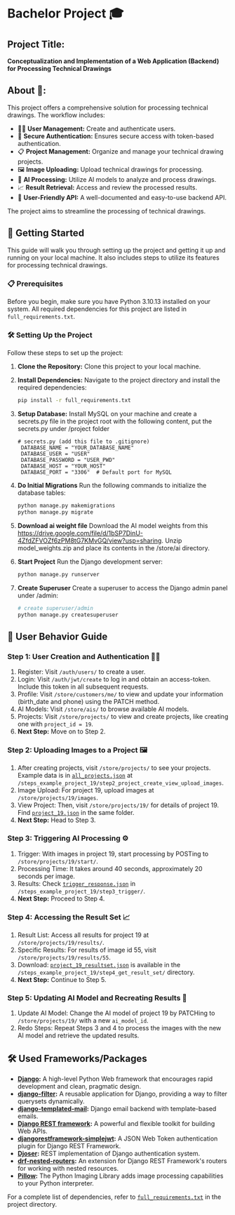 # Bachelor Project 🎓

## Project Title:
**Conceptualization and Implementation of a Web Application (Backend) for Processing Technical Drawings**

## About 📖:
This project offers a comprehensive solution for processing technical drawings. The workflow includes:

- 🧑‍💼 **User Management:** Create and authenticate users.
- 🔑 **Secure Authentication:** Ensures secure access with token-based authentication.
- 📋 **Project Management:** Organize and manage your technical drawing projects.
- 🖼️ **Image Uploading:** Upload technical drawings for processing.
- 🤖 **AI Processing:** Utilize AI models to analyze and process drawings.
- 📈 **Result Retrieval:** Access and review the processed results.
- 🚀 **User-Friendly API:** A well-documented and easy-to-use backend API.

The project aims to streamline the processing of technical drawings.


## 🚀 Getting Started
This guide will walk you through setting up the project and getting it up and running on your local machine. It also includes steps to utilize its features for processing technical drawings.

### 📋 Prerequisites
Before you begin, make sure you have Python 3.10.13 installed on your system. All required dependencies for this project are listed in `full_requirements.txt`.

### 🛠️ Setting Up the Project
Follow these steps to set up the project:

1. **Clone the Repository:**
   Clone this project to your local machine.

2. **Install Dependencies:**
   Navigate to the project directory and install the required dependencies:
   ```bash
   pip install -r full_requirements.txt
   
3. **Setup Database:** Install MySQL on your machine and create a secrets.py file in the project root with the following content, put the secrets.py under /project folder
   ```text
   # secrets.py (add this file to .gitignore)
    DATABASE_NAME = "YOUR_DATABASE_NAME"
    DATABASE_USER = "USER"
    DATABASE_PASSWORD = "USER_PWD"
    DATABASE_HOST = "YOUR_HOST"
    DATABASE_PORT = "3306"  # Default port for MySQL

4. **Do Initial Migrations** Run the following commands to initialize the database tables:
    ```bash
   python manage.py makemigrations
   python manage.py migrate

5. **Download ai weight file** Download the AI model weights from this https://drive.google.com/file/d/1bSP7DinU-4ZfdZFVOZf6zPM8tG7KMvGQ/view?usp=sharing. Unzip model_weights.zip and place its contents in the /store/ai directory.

6. **Start Project** Run the Django development server:
    ```bash
   python manage.py runserver
   
7. **Create Superuser** Create a superuser to access the Django admin panel under /admin:
    ```bash
   # create superuser/admin
    python manage.py createsuperuser

## 📘 User Behavior Guide

### Step 1: User Creation and Authentication 🙋‍♂️
1. Register: Visit `/auth/users/` to create a user.
2. Login: Visit `/auth/jwt/create` to log in and obtain an access-token. Include this token in all subsequent requests.
3. Profile: Visit `/store/customers/me/` to view and update your information (birth_date and phone) using the PATCH method.
4. AI Models: Visit `/store/ais/` to browse available AI models.
5. Projects: Visit `/store/projects/` to view and create projects, like creating one with `project_id = 19`.
6. **Next Step:** Move on to Step 2.

### Step 2: Uploading Images to a Project 🖼️
1. After creating projects, visit `/store/projects/` to see your projects. Example data is in [`all_projects.json`](/steps_example_project_19/step2_project_create_view_upload_images/all_projects.json) at `/steps_example_project_19/step2_project_create_view_upload_images`.
2. Image Upload: For project 19, upload images at `/store/projects/19/images`.
3. View Project: Then, visit `/store/projects/19/` for details of project 19. Find [`project_19.json`](/steps_example_project_19/step2_project_create_view_upload_images/project_19.json) in the same folder.
4. **Next Step:** Head to Step 3.

### Step 3: Triggering AI Processing ⚙️
1. Trigger: With images in project 19, start processing by POSTing to `/store/projects/19/start/`.
2. Processing Time: It takes around 40 seconds, approximately 20 seconds per image.
3. Results: Check [`trigger_response.json`](/steps_example_project_19/step3_trigger/trigger_response.json) in `/steps_example_project_19/step3_trigger/`.
4. **Next Step:** Proceed to Step 4.

### Step 4: Accessing the Result Set 📈
1. Result List: Access all results for project 19 at `/store/projects/19/results/`.
2. Specific Results: For results of image id 55, visit `/store/projects/19/results/55`.
3. Download: [`project_19_resultset.json`](/steps_example_project_19/step4_get_result_set/project_19_resultset.json) is available in the `/steps_example_project_19/step4_get_result_set/` directory.
4. **Next Step:** Continue to Step 5.

### Step 5: Updating AI Model and Recreating Results 🔄
1. Update AI Model: Change the AI model of project 19 by PATCHing to `/store/projects/19/` with a new `ai_model_id`.
2. Redo Steps: Repeat Steps 3 and 4 to process the images with the new AI model and retrieve the updated results.


## 🛠️ Used Frameworks/Packages

- **[Django](https://www.djangoproject.com/):** A high-level Python Web framework that encourages rapid development and clean, pragmatic design.
- **[django-filter](https://django-filter.readthedocs.io/en/stable/):** A reusable application for Django, providing a way to filter querysets dynamically.
- **[django-templated-mail](https://github.com/sunscrapers/django-templated-mail):** Django email backend with template-based emails.
- **[Django REST framework](https://www.django-rest-framework.org/):** A powerful and flexible toolkit for building Web APIs.
- **[djangorestframework-simplejwt](https://django-rest-framework-simplejwt.readthedocs.io/en/latest/):** A JSON Web Token authentication plugin for Django REST Framework.
- **[Djoser](https://djoser.readthedocs.io/en/latest/):** REST implementation of Django authentication system.
- **[drf-nested-routers](https://github.com/alanjds/drf-nested-routers):** An extension for Django REST Framework's routers for working with nested resources.
- **[Pillow](https://pillow.readthedocs.io/en/stable/):** The Python Imaging Library adds image processing capabilities to your Python interpreter.

For a complete list of dependencies, refer to [`full_requirements.txt`](/full_requirements.txt) in the project directory.
